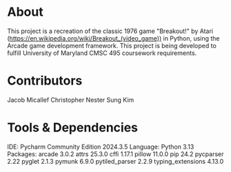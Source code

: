 # About
This project is a recreation of the classic 1976 game "Breakout!" by Atari (https://en.wikipedia.org/wiki/Breakout_(video_game)) in Python, using the Arcade game development framework.
This project is being developed to fulfill University of Maryland CMSC 495 coursework requirements.

# Contributors
Jacob Micallef
Christopher Nester
Sung Kim

# Tools & Dependencies
IDE:           Pycharm Community Edition 2024.3.5
Language:      Python 3.13
Packages:      arcade 3.0.2
               attrs 25.3.0
               cffi 1.17.1
               pillow 11.0.0
               pip 24.2
               pycparser 2.22
               pyglet 2.1.3
               pymunk 6.9.0
               pytiled_parser 2.2.9
               typing_extensions 4.13.0
